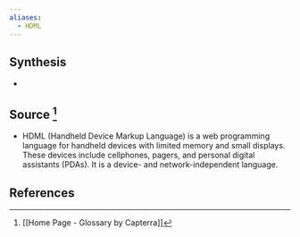 ```yaml
---
aliases:
  - HDML
---
```

## Synthesis
- 
## Source [^1]
- HDML (Handheld Device Markup Language) is a web programming language for handheld devices with limited memory and small displays. These devices include cellphones, pagers, and personal digital assistants (PDAs). It is a device- and network-independent language.
## References

[^1]: [[Home Page - Glossary by Capterra]]